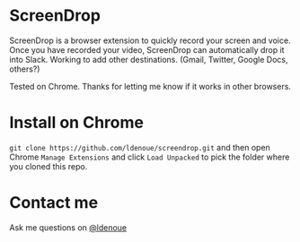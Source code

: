 # ScreenDrop

ScreenDrop is a browser extension to quickly record your screen and voice.
Once you have recorded your video, ScreenDrop can automatically drop it into Slack.
Working to add other destinations. (Gmail, Twitter, Google Docs, others?)

Tested on Chrome. Thanks for letting me know if it works in other browsers.

# Install on Chrome

`git clone https://github.com/ldenoue/screendrop.git` and then open Chrome `Manage Extensions` and click `Load Unpacked` to pick the folder where you cloned this repo.

# Contact me

Ask me questions on [@ldenoue](https://twitter.com/ldenoue)

